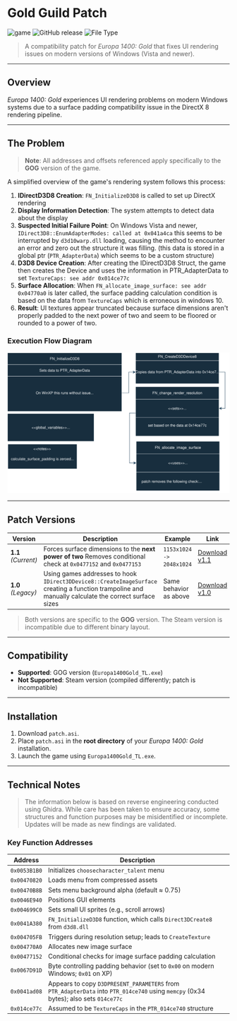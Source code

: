 # Gold Guild Patch

![game](https://img.shields.io/badge/game-Europa%201400%20Gold-gold)
![GitHub release](https://img.shields.io/github/v/release/muddykat-tech/Gold-Guild-Patch)
![File Type](https://img.shields.io/badge/type-ASI%20Plugin-green)

> A compatibility patch for *Europa 1400: Gold* that fixes UI rendering issues on modern versions of Windows (Vista and newer).

---

## Overview

*Europa 1400: Gold* experiences UI rendering problems on modern Windows systems due to a surface padding compatibility issue in the DirectX 8 rendering pipeline.

---

## The Problem

> **Note**: All addresses and offsets referenced apply specifically to the **GOG** version of the game.

A simplified overview of the game's rendering system follows this process:

1. **IDirectD3D8 Creation**: `FN_InitializeD3D8` is called to set up DirectX rendering
2. **Display Information Detection**: The system attempts to detect data about the display
3. **Suspected Initial Failure Point**: On Windows Vista and newer, `IDirect3D8::EnumAdapterModes: called at 0x041a4ca` this seems to be interrupted by `d3d10warp.dll` loading, causing the method to encounter an error and zero out the structure it was filling. (this data is stored in a global ptr (`PTR_AdapterData`) which seems to be a custom structure)
4. **D3D8 Device Creation**: After creating the IDirectD3D8 Struct, the game then creates the Device and uses the information in PTR_AdapterData to set `TextureCaps: see addr 0x014ce77c`
5. **Surface Allocation**: When `FN_allocate_image_surface: see addr 0x04770a0` is later called, the surface padding calculation condition is based on the data from `TextureCaps` which is erroneous in windows 10.
6. **Result**: UI textures appear truncated because surface dimensions aren't properly padded to the next power of two and seem to be floored or rounded to a power of two.

### Execution Flow Diagram

<p align="center">
  <img src="flowchart.svg" alt="Technical Flow Diagram">
</p>

---

## Patch Versions

| Version | Description | Example | Link |
|---------|-------------|---------|------|
| **1.1** *(Current)* | Forces surface dimensions to the **next power of two** Removes conditional check at `0x0477152` and `0x0477153` | `1153x1024 -> 2048x1024` | [Download v1.1](https://github.com/muddykat-tech/Gold-Guild-Patch/releases/tag/v1.1) |
| **1.0** *(Legacy)* | Using games addresses to hook `IDirect3DDevice8::CreateImageSurface` creating a function trampoline and manually calculate the correct surface sizes | Same behavior as above | [Download v1.0](https://github.com/muddykat-tech/Gold-Guild-Patch/releases/tag/v1.0) |

> Both versions are specific to the **GOG** version. The Steam version is incompatible due to different binary layout.

---

## Compatibility

- **Supported**: GOG version (`Europa1400Gold_TL.exe`)
- **Not Supported**: Steam version (compiled differently; patch is incompatible)

---

## Installation

1. Download `patch.asi`.
2. Place `patch.asi` in the **root directory** of your *Europa 1400: Gold* installation.
3. Launch the game using `Europa1400Gold_TL.exe`.

---

## Technical Notes

> The information below is based on reverse engineering conducted using Ghidra. While care has been taken to ensure accuracy, some structures and function purposes may be misidentified or incomplete. Updates will be made as new findings are validated.

### Key Function Addresses

 
| Address | Description |
|---------|-------------|
| `0x0053B1B0` | Initializes `choosecharacter_talent` menu |
| `0x00470820` | Loads menu from compressed assets |
| `0x00470B8B` | Sets menu background alpha (default ≈ 0.75) |
| `0x0046E940` | Positions GUI elements |
| `0x004699C0` | Sets small UI sprites (e.g., scroll arrows) |
| `0x0041A380` | `FN_InitializeD3D8` function, which calls `Direct3DCreate8` from `d3d8.dll` |
| `0x004705FB` | Triggers during resolution setup; leads to `CreateTexture` |
| `0x004770A0` | Allocates new image surface |
| `0x00477152` | Conditional checks for image surface padding calculation|
| `0x0067D91D` | Byte controlling padding behavior (set to `0x00` on modern Windows; `0x01` on XP) |
| `0x0041ad08` | Appears to copy `D3DPRESENT_PARAMETERS` from `PTR_AdapterData` into `PTR_014ce740` using `memcpy` (0x34 bytes); also sets `014ce77c` |
| `0x014ce77c` | Assumed to be `TextureCaps` in the `PTR_014ce740` structure | 

